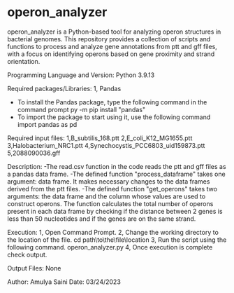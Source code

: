 # operon_analyzer
operon_analyzer is a Python-based tool for analyzing operon structures in bacterial genomes. This repository provides a collection of scripts and functions to process and analyze gene annotations from ptt and gff files, with a focus on identifying operons based on gene proximity and strand orientation.

Programming Language and Version: Python 3.9.13

Required packages/Libraries: 
1, Pandas
- To install the Pandas package, type the following command in the command prompt
	py -m pip install "pandas"
- To import the package to start using it, use the following command
	import pandas as pd

Required input files: 
1,B_subtilis_168.ptt
2,E_coli_K12_MG1655.ptt
3,Halobacterium_NRC1.ptt
4,Synechocystis_PCC6803_uid159873.ptt
5,2088090036.gff

Description: 
-The read.csv function in the code reads the ptt and gff files as a pandas data frame.
-The defined function "process_dataframe" takes one argument: data frame. It makes necessary changes to the data frames derived from the ptt files.
-The defined function "get_operons" takes two arguments: the data frame and the column whose values are used to construct operons. The function calculates the total number of operons present in each data frame by checking if the distance between 2 genes is less than 50 nucleotides and if the genes are on the same strand. 

Execution: 
1, Open Command Prompt.
2, Change the working directory to the location of the file.
	cd path\to\the\file\location
3, Run the script using the following command.
	operon_analyzer.py
4, Once execution is complete check output.
	
Output Files:
None

Author: Amulya Saini
Date: 03/24/2023
